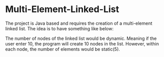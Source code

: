 # Multi-Element-Linked-List

The project is Java based and requires the creation of a multi-element linked list. The idea is to have something like below:

The number of nodes of the linked list would be dynamic. Meaning if the user enter 10, the program will create 10 nodes in the list. 
However, within each node, the number of elements would be static(5).
